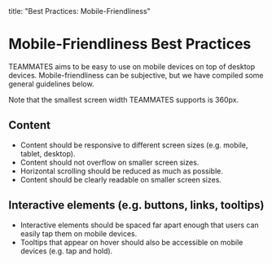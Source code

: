 <frontmatter>
  title: "Best Practices: Mobile-Friendliness"
</frontmatter>

# Mobile-Friendliness Best Practices

TEAMMATES aims to be easy to use on mobile devices on top of desktop devices. Mobile-friendliness can be subjective, but we have compiled some general guidelines below.

Note that the smallest screen width TEAMMATES supports is 360px.

## Content

* Content should be responsive to different screen sizes (e.g. mobile, tablet, desktop).
* Content should not overflow on smaller screen sizes.
* Horizontal scrolling should be reduced as much as possible.
* Content should be clearly readable on smaller screen sizes.

## Interactive elements (e.g. buttons, links, tooltips)

* Interactive elements should be spaced far apart enough that users can easily tap them on mobile devices.
* Tooltips that appear on hover should also be accessible on mobile devices (e.g. tap and hold).